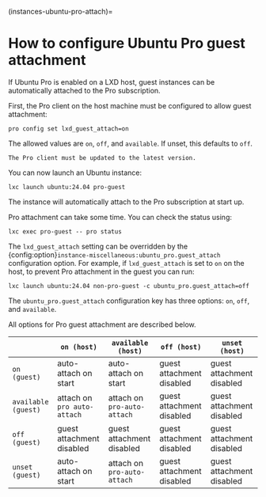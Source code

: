 (instances-ubuntu-pro-attach)=
# How to configure Ubuntu Pro guest attachment

If Ubuntu Pro is enabled on a LXD host, guest instances can be automatically attached to the Pro subscription.

First, the Pro client on the host machine must be configured to allow guest attachment:

    pro config set lxd_guest_attach=on

The allowed values are `on`, `off`, and `available`.
If unset, this defaults to `off`.

```{note}
The Pro client must be updated to the latest version.
```

You can now launch an Ubuntu instance:

    lxc launch ubuntu:24.04 pro-guest

The instance will automatically attach to the Pro subscription at start up.

Pro attachment can take some time.
You can check the status using:

    lxc exec pro-guest -- pro status

The `lxd_guest_attach` setting can be overridden by the {config:option}`instance-miscellaneous:ubuntu_pro.guest_attach` configuration option.
For example, if `lxd_guest_attach` is set to `on` on the host, to prevent Pro attachment in the guest you can run:

    lxc launch ubuntu:24.04 non-pro-guest -c ubuntu_pro.guest_attach=off

The `ubuntu_pro.guest_attach` configuration key has three options: `on`, `off`, and `available`.

All options for Pro guest attachment are described below.

|                     |         `on (host)`         |     `available (host)`      |        `off (host)`       |      `unset (host)`       |
| ------------------- | --------------------------- | --------------------------- | ------------------------- | ------------------------- |
|        `on (guest)` | auto-attach on start        |  auto-attach on start       | guest attachment disabled | guest attachment disabled |
| `available (guest)` | attach on `pro auto-attach` | attach on `pro-auto-attach` | guest attachment disabled | guest attachment disabled |
|       `off (guest)` | guest attachment disabled   | guest attachment disabled   | guest attachment disabled | guest attachment disabled |
|     `unset (guest)` | auto-attach on start        | attach on `pro-auto-attach` | guest attachment disabled | guest attachment disabled |
